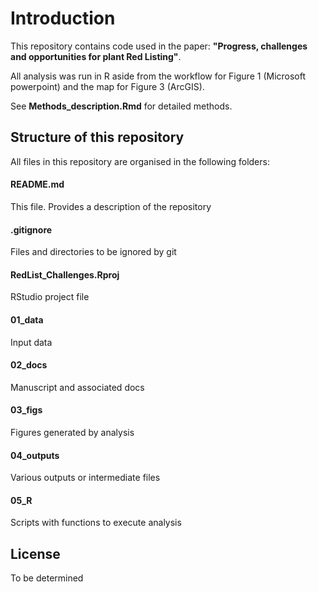 Introduction
============

This repository contains code used in the paper: **"Progress, challenges
and opportunities for plant Red Listing"**.

All analysis was run in R aside from the workflow for Figure 1
(Microsoft powerpoint) and the map for Figure 3 (ArcGIS).

See **Methods\_description.Rmd** for detailed methods.

Structure of this repository
----------------------------

All files in this repository are organised in the following folders:

#### README.md
This file. Provides a description of the repository

#### .gitignore
Files and directories to be ignored by git

#### RedList\_Challenges.Rproj
RStudio project file

#### 01\_data
Input data

#### 02\_docs
Manuscript and associated docs

#### 03\_figs
Figures generated by analysis

#### 04\_outputs
Various outputs or intermediate files

#### 05\_R
Scripts with functions to execute analysis

License
-------
To be determined
